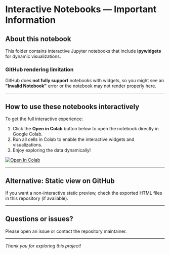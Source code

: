 # Interactive Notebooks — Important Information

## About this notebook

This folder contains interactive Jupyter notebooks that include **ipywidgets** for dynamic visualizations.

### GitHub rendering limitation

GitHub does **not fully support** notebooks with widgets, so you might see an **"Invalid Notebook"** error or the notebook may not render properly here.

---

## How to use these notebooks interactively

To get the full interactive experience:

1. Click the **Open in Colab** button below to open the notebook directly in Google Colab.
2. Run all cells in Colab to enable the interactive widgets and visualizations.
3. Enjoy exploring the data dynamically!

[![Open In Colab](https://colab.research.google.com/assets/colab-badge.svg)](https://colab.research.google.com/github/Data-Matt0/imdb-lowest-rated-analysis/blob/main/notebooks/interactive_notebooks/top_culprits_interactive.ipynb)

---

## Alternative: Static view on GitHub

If you want a non-interactive static preview, check the exported HTML files in this repository (if available).

---

## Questions or issues?

Please open an issue or contact the repository maintainer.

---

*Thank you for exploring this project!*
